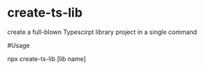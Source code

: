 # create-ts-lib

create a full-blown Typescirpt library project in a single command

#Usage

npx create-ts-lib [lib name]
